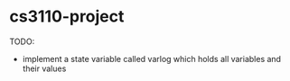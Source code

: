 # cs3110-project

TODO:
- implement a state variable called varlog which holds all variables and their values
